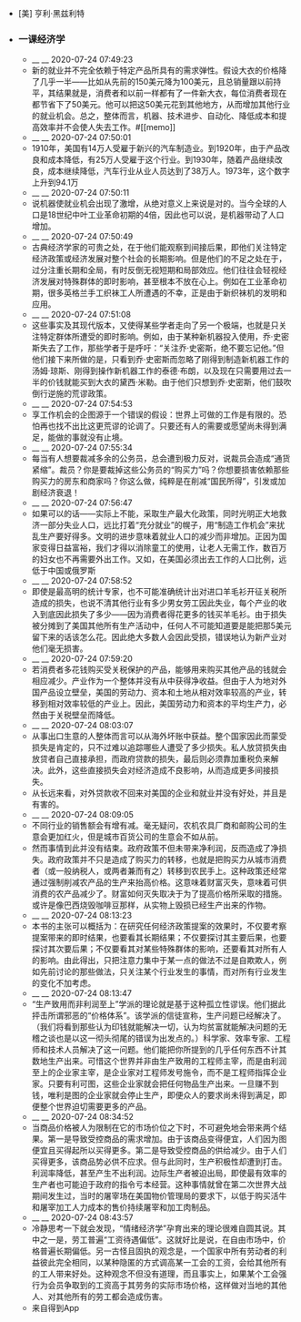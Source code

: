 - [美] 亨利·黑兹利特
- ### 一课经济学
    - __ __ 2020-07-24 07:49:23
    - 新的就业并不完全依赖于特定产品所具有的需求弹性。假设大衣的价格降了几乎一半——比如从先前的150美元降为100美元，且总销量跟以前持平，其结果就是，消费者和以前一样都有了一件新大衣，每位消费者现在都节省下了50美元。他可以把这50美元花到其他地方，从而增加其他行业的就业机会。总之，整体而言，机器、技术进步、自动化、降低成本和提高效率并不会使人失去工作。#[[memo]]
    - __ __ 2020-07-24 07:50:01
    - 1910年，美国有14万人受雇于新兴的汽车制造业。到1920年，由于产品改良和成本降低，有25万人受雇于这个行业。到1930年，随着产品继续改良，成本继续降低，汽车行业从业人员达到了38万人。1973年，这个数字上升到94.1万
    - __ __ 2020-07-24 07:50:11
    - 说机器使就业机会出现了激增，从绝对意义上来说是对的。当今全球的人口是18世纪中叶工业革命初期的4倍，因此也可以说，是机器带动了人口增加。
    - __ __ 2020-07-24 07:50:49
    - 古典经济学家的可贵之处，在于他们能观察到间接后果，即他们关注特定经济政策或经济发展对整个社会的长期影响。但是他们的不足之处在于，过分注重长期和全局，有时反倒无视短期和局部效应。他们往往会轻视经济发展对特殊群体的即时影响，甚至根本不放在心上。例如在工业革命初期，很多英格兰手工织袜工人所遭遇的不幸，正是由于新织袜机的发明和应用。
    - __ __ 2020-07-24 07:51:08
    - 这些事实及其现代版本，又使得某些学者走向了另一个极端，也就是只关注特定群体所遭受的即时影响。例如，由于某种新机器投入使用，乔·史密斯失去了工作，那些学者于是呼吁：“关注乔·史密斯，绝不要忘记他。”但他们接下来所做的是，只看到乔·史密斯而忽略了刚得到制造新机器工作的汤姆·琼斯、刚得到操作新机器工作的泰德·布朗，以及现在只需要用过去一半的价钱就能买到大衣的黛西·米勒。由于他们只想到乔·史密斯，他们鼓吹倒行逆施的荒谬政策。
    - __ __ 2020-07-24 07:54:53
    - 享工作机会的企图源于一个错误的假设：世界上可做的工作是有限的。恐怕再也找不出比这更荒谬的论调了。只要还有人的需要或愿望尚未得到满足，能做的事就没有止境。
    - __ __ 2020-07-24 07:55:34
    - 每当有人想要裁减多余的公务员，总会遭到极力反对，说裁员会造成“通货紧缩”。裁员？你是要裁掉这些公务员的“购买力”吗？你想要损害依赖那些购买力的房东和商家吗？你这么做，纯粹是在削减“国民所得”，引发或加剧经济衰退！
    - __ __ 2020-07-24 07:56:47
    - 如果可以的话——实际上不能，采取生产最大化政策，同时光明正大地救济一部分失业人口，远比打着“充分就业”的幌子，用“制造工作机会”来扰乱生产要好得多。文明的进步意味着就业人口的减少而非增加。正因为国家变得日益富裕，我们才得以消除童工的使用，让老人无需工作，数百万的妇女也不再需要外出工作。又如，在美国必须出去工作的人口比例，远低于中国或俄罗斯
    - __ __ 2020-07-24 07:58:52
    - 即使是最高明的统计专家，也不可能准确统计出对进口羊毛衫开征关税所造成的损失，也说不清其他行业有多少男女劳工因此失业，每个产业的收入到底因此损失了多少——因为消费者得花更多的钱买羊毛衫。由于损失被分摊到了美国其他所有生产活动中，任何人不可能知道要是能把那5美元留下来的话该怎么花。因此绝大多数人会因此受损，错误地认为新产业对他们毫无损害。
    - __ __ 2020-07-24 07:59:20
    - 若消费者多花钱购买受关税保护的产品，能够用来购买其他产品的钱就会相应减少。产业作为一个整体并没有从中获得净收益。但由于人为地对外国产品设立壁垒，美国的劳动力、资本和土地从相对效率较高的产业，转移到相对效率较低的产业上。因此，美国劳动力和资本的平均生产力，必然由于关税壁垒而降低。
    - __ __ 2020-07-24 08:03:07
    - 从事出口生意的人整体而言可以从海外坏账中获益。整个国家因此而蒙受损失是肯定的，只不过难以追踪哪些人遭受了多少损失。私人放贷损失由放贷者自己直接承担，而政府贷款的损失，最后则必须靠加重税负来解决。此外，这些直接损失会对经济造成不良影响，从而造成更多间接损失。
    - 从长远来看，对外贷款收不回来对美国的企业和就业并没有好处，并且是有害的。
    - __ __ 2020-07-24 08:09:05
    - 不同行业的销售额会有增有减。毫无疑问，农机农具厂商和邮购公司的生意会更加红火，但是城市百货公司的生意会不如从前。
    - 然而事情到此并没有结束。政府政策不但未带来净利润，反而造成了净损失。政府政策并不只是造成了购买力的转移，也就是把购买力从城市消费者（或一般纳税人，或两者兼而有之）转移到农民手上。这种政策还经常通过强制削减农产品的生产来抬高价格。这意味着财富灭失，意味着可供消费的农产品减少了。财富如何灭失取决于为了提高价格所采取的措施。或许是像巴西烧毁咖啡豆那样，从实物上毁损已经生产出来的作物。
    - __ __ 2020-07-24 08:13:23
    - 本书的主张可以概括为：在研究任何经济政策提案的效果时，不仅要考察提案带来的即时结果，也要看其长期结果；不仅要探讨其主要后果，也要探讨其次要后果；不仅要看其对某些特殊群体的影响，还要看其对所有人的影响。由此得出，只把注意力集中于某一点的做法不过是自欺欺人，例如先前讨论的那些做法，只关注某个行业发生的事情，而对所有行业发生的变化不加考虑。
    - __ __ 2020-07-24 08:13:47
    - “生产致用而非利润至上”学派的理论就是基于这种孤立性谬误。他们据此抨击所谓邪恶的“价格体系”。该学派的信徒宣称，生产问题已经解决了。（我们将看到那些认为印钱就能解决一切，认为均贫富就能解决问题的无稽之谈也是以这一彻头彻尾的错误为出发点的。）科学家、效率专家、工程师和技术人员解决了这一问题。他们能把你所提到的几乎任何东西不计其数地生产出来。可惜这个世界并非由生产致用的工程师主宰，而是由利润至上的企业家主宰，是企业家对工程师发号施令，而不是工程师指挥企业家。只要有利可图，这些企业家就会把任何物品生产出来。一旦赚不到钱，唯利是图的企业家就会停止生产，即便众人的要求尚未得到满足，即便整个世界迫切需要更多的产品。
    - __ __ 2020-07-24 08:34:52
    - 当商品价格被人为限制在它的市场价位之下时，不可避免地会带来两个结果。第一是导致受控商品的需求增加。由于该商品变得便宜，人们因为图便宜且买得起所以买得更多。第二是导致受控商品的供给减少。由于人们买得更多，该商品势必供不应求。但与此同时，生产积极性却遭到打击。利润率降低，甚至产生不出利润。边际生产者被迫出局，即使最有效率的生产者也可能迫于政府的指令亏本经营。这种事情就曾在第二次世界大战期间发生过，当时的屠宰场在美国物价管理局的要求下，以低于购买活牛和屠宰加工人力成本的售价持续屠宰和加工肉制品。
    - __ __ 2020-07-24 08:43:57
    - 冷静思考一下就会发现，“情绪经济学”孕育出来的理论很难自圆其说。其中之一是，劳工普遍“工资待遇偏低”。这就好比是说，在自由市场中，价格普遍长期偏低。另一古怪且固执的观念是，一个国家中所有劳动者的利益彼此完全相同，以某种隐匿的方式调高某一工会的工资，会给其他所有的工人带来好处。这种观念不但没有道理，而且事实上，如果某个工会强行为会员争取到的工资高于其劳务的实际市场价格，这样做对当地的其他人、对其他所有的劳工都会造成伤害。
    - 来自得到App
